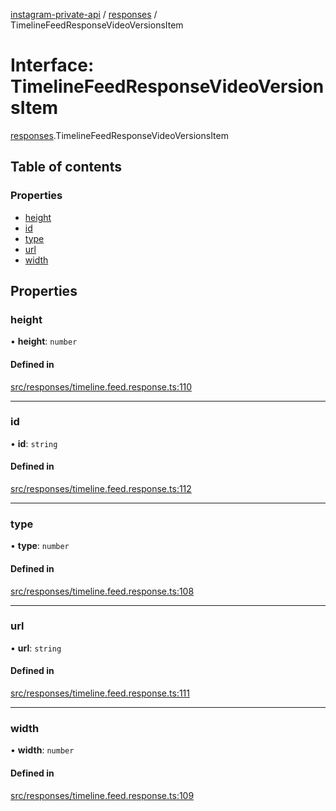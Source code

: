 [instagram-private-api](../../README.md) / [responses](../../modules/responses.md) / TimelineFeedResponseVideoVersionsItem

# Interface: TimelineFeedResponseVideoVersionsItem

[responses](../../modules/responses.md).TimelineFeedResponseVideoVersionsItem

## Table of contents

### Properties

- [height](TimelineFeedResponseVideoVersionsItem.md#height)
- [id](TimelineFeedResponseVideoVersionsItem.md#id)
- [type](TimelineFeedResponseVideoVersionsItem.md#type)
- [url](TimelineFeedResponseVideoVersionsItem.md#url)
- [width](TimelineFeedResponseVideoVersionsItem.md#width)

## Properties

### height

• **height**: `number`

#### Defined in

[src/responses/timeline.feed.response.ts:110](https://github.com/Nerixyz/instagram-private-api/blob/4971f34/src/responses/timeline.feed.response.ts#L110)

___

### id

• **id**: `string`

#### Defined in

[src/responses/timeline.feed.response.ts:112](https://github.com/Nerixyz/instagram-private-api/blob/4971f34/src/responses/timeline.feed.response.ts#L112)

___

### type

• **type**: `number`

#### Defined in

[src/responses/timeline.feed.response.ts:108](https://github.com/Nerixyz/instagram-private-api/blob/4971f34/src/responses/timeline.feed.response.ts#L108)

___

### url

• **url**: `string`

#### Defined in

[src/responses/timeline.feed.response.ts:111](https://github.com/Nerixyz/instagram-private-api/blob/4971f34/src/responses/timeline.feed.response.ts#L111)

___

### width

• **width**: `number`

#### Defined in

[src/responses/timeline.feed.response.ts:109](https://github.com/Nerixyz/instagram-private-api/blob/4971f34/src/responses/timeline.feed.response.ts#L109)
